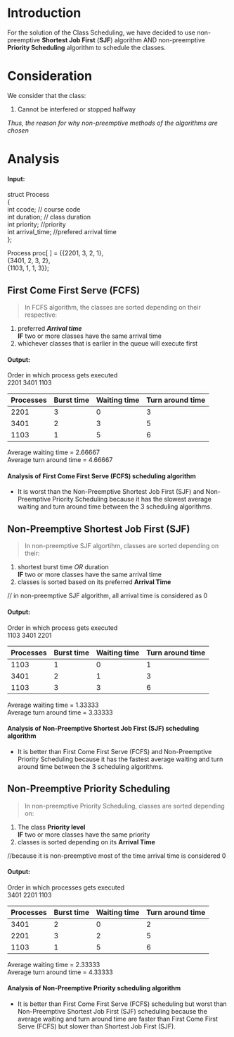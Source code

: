 # Introduction

For the solution of the Class Scheduling, we have decided to use 
non-preemptive **Shortest Job First** (**SJF**) algorithm
AND
non-preemptive **Priority Scheduling** algorithm
to schedule the classes.

# Consideration

We consider that the class:
1.  Cannot be interfered or stopped halfway

_Thus, the reason for why non-preemptive methods of the algorithms are chosen_

# Analysis

#### Input:

struct Process </br>
{ </br>
   int ccode;          // course code </br>
   int duration;       // class duration </br>
   int priority;       //priority </br>
   int arrival_time;   //prefered arrival time </br>
};

Process proc[ ] = {{2201, 3, 2, 1}, </br>
                  {3401, 2, 3, 2}, </br>
                  {1103, 1, 1, 3}}; </br>
 
## First Come First Serve (FCFS)

 > In FCFS algorithm, the classes are sorted depending on their respective: </br>
 1. preferred ***Arrival time*** </br>
 **IF** two or more classes have the same arrival time </br>
 2. whichever classes that is earlier in the queue will execute first

#### Output:

Order in which process gets executed </br>
2201    3401    1103

| Processes | Burst time | Waiting time | Turn around time |
|-----------|------------|--------------|------------------|
|    2201   |      3     |       0      |         3        |
|    3401   |      2     |       3      |         5        |
|    1103   |      1     |       5      |         6        |
   
Average waiting time = 2.66667 </br>
Average turn around time = 4.66667

#### Analysis of First Come First Serve (FCFS) scheduling algorithm
- It is worst than the Non-Preemptive Shortest Job First (SJF) and Non-Preemptive Priority Scheduling because it has the slowest average waiting and turn around time between the 3 scheduling algorithms.

## Non-Preemptive Shortest Job First (SJF)

> In non-preemptive SJF algortihm, classes are sorted depending on their:
1. shortest burst time *OR* duration </br>
**IF** two or more classes have the same arrival time </br>
2. classes is sorted based on its preferred **Arrival Time**

// in non-preemptive SJF algorithm, all arrival time is considered as 0

#### Output:

Order in which process gets executed </br>
1103 3401 2201

| Processes | Burst time | Waiting time | Turn around time |
|-----------|------------|--------------|------------------|
|    1103   |      1     |       0      |         1        |
|    3401   |      2     |       1      |         3        |
|    1103   |      3     |       3      |         6        |

Average waiting time = 1.33333 </br>
Average turn around time = 3.33333

#### Analysis of Non-Preemptive Shortest Job First (SJF) scheduling algorithm
- It is better than First Come First Serve (FCFS) and Non-Preemptive Priority Scheduling because it has the fastest average waiting and turn around time between the 3 scheduling algorithms.

## Non-Preemptive Priority Scheduling

> In non-preemptive Priority Scheduling, classes are sorted depending on:
1. The class **Priority level** </br>
**IF** two or more classes have the same priority </br>
2. classes is sorted depending on its **Arrival Time**

//because it is non-preemptive most of the time arrival time is considered 0

#### Output:

Order in which processes gets executed </br>
3401 2201 1103

| Processes | Burst time | Waiting time | Turn around time |
|-----------|------------|--------------|------------------|
|    3401   |      2     |       0      |         2        |
|    2201   |      3     |       2      |         5        |
|    1103   |      1     |       5      |         6        |

Average waiting time = 2.33333 </br>
Average turn around time = 4.33333

#### Analysis of Non-Preemptive Priority scheduling algorithm
- It is better than First Come First Serve (FCFS) scheduling but worst than Non-Preemptive Shortest Job First (SJF) scheduling because the average waiting and turn around time are faster than First Come First Serve (FCFS) but slower than Shortest Job First (SJF).
